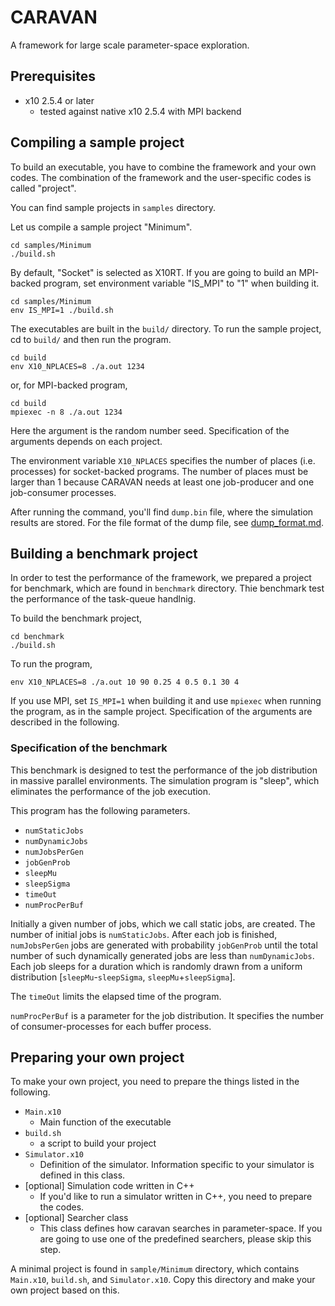 # CARAVAN

A framework for large scale parameter-space exploration.

## Prerequisites

- x10 2.5.4 or later
    - tested against native x10 2.5.4 with MPI backend

## Compiling a sample project

To build an executable, you have to combine the framework and your own codes.
The combination of the framework and the user-specific codes is called "project".

You can find sample projects in `samples` directory.

Let us compile a sample project "Minimum".

```
cd samples/Minimum
./build.sh
```

By default, "Socket" is selected as X10RT. If you are going to build an MPI-backed program, set environment variable "IS\_MPI" to "1" when building it.

```
cd samples/Minimum
env IS_MPI=1 ./build.sh
```

The executables are built in the `build/` directory. To run the sample project, cd to `build/` and then run the program.

```
cd build
env X10_NPLACES=8 ./a.out 1234
```

or, for MPI-backed program,

```
cd build
mpiexec -n 8 ./a.out 1234
```

Here the argument is the random number seed.
Specification of the arguments depends on each project.

The environment variable `X10_NPLACES` specifies the number of places (i.e. processes) for socket-backed programs.
The number of places must be larger than 1 because CARAVAN needs at least one job-producer and one job-consumer processes.

After running the command, you'll find `dump.bin` file, where the simulation results are stored.
For the file format of the dump file, see [dump_format.md](dump_format.md).

## Building a benchmark project

In order to test the performance of the framework, we prepared a project for benchmark, which are found in `benchmark` directory.
Thie benchmark test the performance of the task-queue handlnig.

To build the benchmark project,

```
cd benchmark
./build.sh
```

To run the program,

```
env X10_NPLACES=8 ./a.out 10 90 0.25 4 0.5 0.1 30 4
```

If you use MPI, set `IS_MPI=1` when building it and use `mpiexec` when running the program, as in the sample project.
Specification of the arguments are described in the following.

### Specification of the benchmark

This benchmark is designed to test the performance of the job distribution in massive parallel environments.
The simulation program is "sleep", which eliminates the performance of the job execution.

This program has the following parameters.

- `numStaticJobs`
- `numDynamicJobs`
- `numJobsPerGen`
- `jobGenProb`
- `sleepMu`
- `sleepSigma`
- `timeOut`
- `numProcPerBuf`

Initially a given number of jobs, which we call static jobs, are created. The number of initial jobs is `numStaticJobs`.
After each job is finished, `numJobsPerGen` jobs are generated with probability `jobGenProb` until the total number of such dynamically generated jobs are less than `numDynamicJobs`.
Each job sleeps for a duration which is randomly drawn from a uniform distribution [`sleepMu`-`sleepSigma`, `sleepMu`+`sleepSigma`].

The `timeOut` limits the elapsed time of the program.

`numProcPerBuf` is a parameter for the job distribution. It specifies the number of consumer-processes for each buffer process.

## Preparing your own project

To make your own project, you need to prepare the things listed in the following.

- `Main.x10`
    - Main function of the executable
- `build.sh`
    - a script to build your project
- `Simulator.x10`
    - Definition of the simulator. Information specific to your simulator is defined in this class.
- [optional] Simulation code written in C++
    - If you'd like to run a simulator written in C++, you need to prepare the codes.
- [optional] Searcher class
    - This class defines how caravan searches in parameter-space. If you are going to use one of the predefined searchers, please skip this step.

A minimal project is found in `sample/Minimum` directory, which contains `Main.x10`, `build.sh`, and `Simulator.x10`.
Copy this directory and make your own project based on this.



